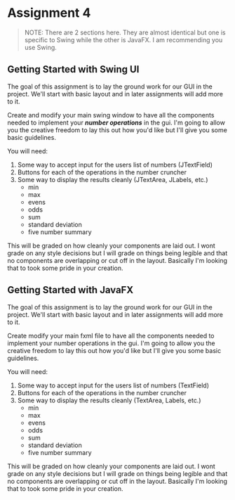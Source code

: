 # Assignment 4 #

> NOTE: There are 2 sections here. They are almost identical but one is specific to Swing while the other is JavaFX. I am recommending you use Swing.

## Getting Started with Swing UI ##

The goal of this assignment is to lay the ground work for our GUI in the project. We'll start with basic layout and in later assignments will add more to it. 

Create and modify your main swing window to have all the components needed to implement your ***number operations*** in the gui. I'm going to allow you the creative freedom to lay this out how you'd like but I'll give you some basic guidelines.

You will need:
1. Some way to accept input for the users list of numbers (JTextField)
2. Buttons for each of the operations in the number cruncher
3. Some way to display the results cleanly (JTextArea, JLabels, etc.)
   * min
   * max
   * evens
   * odds
   * sum
   * standard deviation
   * five number summary

This will be graded on how cleanly your components are laid out. I wont grade on any style decisions but I will grade on things being legible and that no components are overlapping or cut off in the layout. Basically I'm looking that to took some pride in your creation.


## Getting Started with JavaFX ##

The goal of this assignment is to lay the ground work for our GUI in the project. We'll start with basic layout and in later assignments will add more to it. 

Create modify your main fxml file to have all the components needed to implement your number operations in the gui. I'm going to allow you the creative freedom to lay this out how you'd like but I'll give you some basic guidelines.

You will need:
1. Some way to accept input for the users list of numbers (TextField)
2. Buttons for each of the operations in the number cruncher
3. Some way to display the results cleanly (TextArea, Labels, etc.)
   * min
   * max
   * evens
   * odds
   * sum
   * standard deviation
   * five number summary

This will be graded on how cleanly your components are laid out. I wont grade on any style decisions but I will grade on things being legible and that no components are overlapping or cut off in the layout. Basically I'm looking that to took some pride in your creation.

